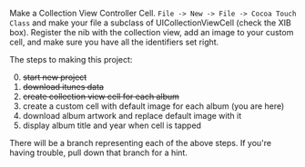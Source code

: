 Make a Collection View Controller Cell. `File -> New -> File -> Cocoa Touch Class` and make your file a subclass of UICollectionViewCell (check the XIB box). Register the nib with the collection view, add an image to your custom cell, and make sure you have all the identifiers set right.


The steps to making this project:

0. ~~start new project~~
1. ~~download itunes data~~
2. ~~create collection view cell for each album~~
3. create a custom cell with default image for each album (you are here)
4. download album artwork and replace default image with it
5. display album title and year when cell is tapped

There will be a branch representing each of the above steps. If you're having trouble, pull down that branch for a hint.

